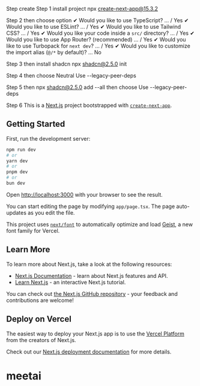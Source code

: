 Step create
Step 1 install project
npx create-next-app@15.3.2

Step 2 then choose option
✔ Would you like to use TypeScript? … / Yes
✔ Would you like to use ESLint? … / Yes
✔ Would you like to use Tailwind CSS? … / Yes
✔ Would you like your code inside a `src/` directory? … / Yes
✔ Would you like to use App Router? (recommended) … / Yes
✔ Would you like to use Turbopack for `next dev`? … / Yes
✔ Would you like to customize the import alias (`@/*` by default)? … No

Step 3 then install shadcn
npx shadcn@2.5.0 init

Step 4 then choose
Neutral
Use --legacy-peer-deps

Step 5 then
npx shadcn@2.5.0 add --all
then choose
Use --legacy-peer-deps

Step 6
This is a [Next.js](https://nextjs.org) project bootstrapped with [`create-next-app`](https://nextjs.org/docs/app/api-reference/cli/create-next-app).

## Getting Started

First, run the development server:

```bash
npm run dev
# or
yarn dev
# or
pnpm dev
# or
bun dev
```

Open [http://localhost:3000](http://localhost:3000) with your browser to see the result.

You can start editing the page by modifying `app/page.tsx`. The page auto-updates as you edit the file.

This project uses [`next/font`](https://nextjs.org/docs/app/building-your-application/optimizing/fonts) to automatically optimize and load [Geist](https://vercel.com/font), a new font family for Vercel.

## Learn More

To learn more about Next.js, take a look at the following resources:

- [Next.js Documentation](https://nextjs.org/docs) - learn about Next.js features and API.
- [Learn Next.js](https://nextjs.org/learn) - an interactive Next.js tutorial.

You can check out [the Next.js GitHub repository](https://github.com/vercel/next.js) - your feedback and contributions are welcome!

## Deploy on Vercel

The easiest way to deploy your Next.js app is to use the [Vercel Platform](https://vercel.com/new?utm_medium=default-template&filter=next.js&utm_source=create-next-app&utm_campaign=create-next-app-readme) from the creators of Next.js.

Check out our [Next.js deployment documentation](https://nextjs.org/docs/app/building-your-application/deploying) for more details.

# meetai
